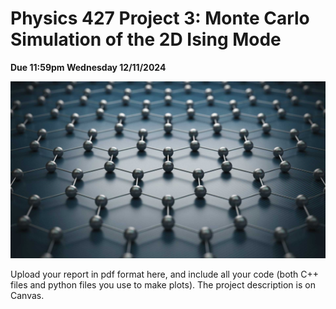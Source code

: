 # Physics 427 Project 3: Monte Carlo Simulation of the 2D Ising Mode

__Due 11:59pm Wednesday 12/11/2024__

![Lattice](hex-lattice.jpg)

Upload your report in pdf format here, and include all your code (both C++ files and python files you use to make plots). The project description is on Canvas.
